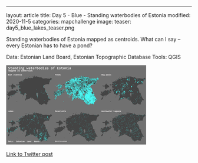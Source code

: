 ---
layout: article
title: Day 5 - Blue - Standing waterbodies of Estonia
modified: 2020-11-5
categories: mapchallenge
image:
  teaser: day5_blue_lakes_teaser.png

Standing waterbodies of Estonia mapped as centroids. What can I say – every Estonian has to have a pond?

Data: Estonian Land Board, Estonian Topographic Database
Tools: QGIS



![image of categories](../../images/day5_blue_lakes.png)

[Link to Twitter post](https://twitter.com/evelynuuemaa/status/1324381348950364165)